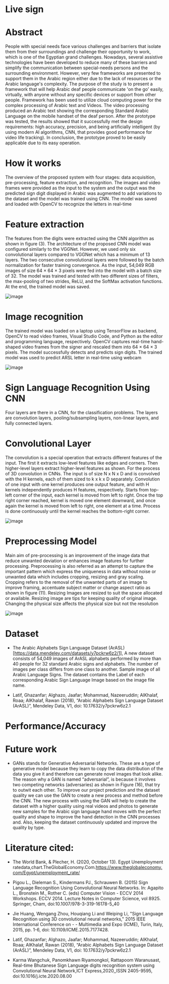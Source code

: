 # Live sign

# Abstract

People with special needs face various challenges and barriers that isolate them from their surroundings and challenge their opportunity to work, which is one of the Egyptian grand challenges. Nowadays, several assistive technologies have been developed to reduce many of these barriers and simplify the communication between special-needs persons and the surrounding environment. However, very few frameworks are presented to support them in the Arabic region either due to the lack of resources or the Arabic language's complexity. The purpose of the study is to present a framework that will help Arabic deaf people communicate 'on the go' easily, virtually, with anyone without any specific devices or support from other people. Framework has been used to utilize cloud computing power for the complex processing of Arabic text and Videos. The video processing produced an Arabic text showing the corresponding Standard Arabic Language on the mobile handset of the deaf person. After the prototype was tested, the results showed that it successfully met the design requirements: high accuracy, precision, and being artificially intelligent (by using modern AI algorithms, CNN, that provides good performance for video life tracking). In conclusion, the prototype proved to be easily applicable due to its easy operation.


# How it works
The overview of the proposed system with four stages: data acquisition, pre-processing, feature extraction, and recognition. The images and video frames were provided as the input to the system and the output was the predicted sign digit displayed in Arabic was augmented to add variations to the dataset and the model was trained using CNN. The model was saved and loaded with OpenCV to recognize the letters in real-time

# Feature extraction

The features from the digits were extracted using the CNN algorithm as shown in figure (3). The architecture of the proposed CNN model was configured similarly to the VGGNet. However, we used only six convolutional layers compared to VGGNet which has a minimum of 13 layers. The two consecutive convolutional layers were followed by the batch normalization for faster training convergence. As the input, 54,049 RGB images of size 64 × 64 × 3 pixels were fed into the model with a batch size of 32. The model was trained and tested with two different sizes of filters, the max-pooling of two strides, ReLU, and the SoftMax activation functions. At the end, the trained model was saved.

<img alt="image" src="https://user-images.githubusercontent.com/49916453/158060312-50b07841-25f3-4fd8-b8dc-a52d71454021.png">

# Image recognition

The trained model was loaded on a laptop using TensorFlow as backend, OpenCV to read video frames, Visual Studio Code, and Python as the editor and programming language, respectively. OpenCV captures real-time hand-shaped video frames from the signer and rescaled them into 64 × 64 × 3 pixels. The model successfully detects and predicts sign digits. The trained model was used to predict ARSL letter in real-time using webcam

<img alt="image" src="https://user-images.githubusercontent.com/49916453/158060280-fd2cc2d7-7f7d-4ffb-b4e2-b21afd07081c.png">

# Sign Language Recognition Using CNN

Four layers are there in a CNN, for the classification problems. The layers are convolution layers, pooling/subsampling layers, non-linear layers, and fully connected layers. 

# Convolutional Layer 

The convolution is a special operation that extracts different features of the input. The first it extracts low-level features like edges and corners. Then higher-level layers extract higher-level features as shown. For the process of 3D convolution in CNNs. The input is of size N x N x D and is convolved with the H kernels, each of them sized to k x k x D separately. Convolution of one input with one kernel produces one output feature, and with H kernels independently produces H features, respectively. Starts from top-left corner of the input, each kernel is moved from left to right. Once the top right corner reached, kernel is moved one element downward, and once again the kernel is moved from left to right, one element at a time. Process is done continuously until the kernel reaches the bottom-right corner. 

<img alt="image" src="https://user-images.githubusercontent.com/49916453/158060963-36a42851-f759-4566-86bf-0ffb827988fa.png">

# Preprocessing Model

Main aim of pre-processing is an improvement of the image data that reduce unwanted deviation or enhances image features for further processing. Preprocessing is also referred as an attempt to capture the important pattern which express the uniqueness in data without noise or unwanted data which includes cropping, resizing and gray scaling. Cropping refers to the removal of the unwanted parts of an image to improve framing, accentuate subject matter or change aspect ratio as shown in figure (11). Resizing Images are resized to suit the space allocated or available. Resizing image are tips for keeping quality of original image. Changing the physical size affects the physical size but not the resolution

<img alt="image" src="https://user-images.githubusercontent.com/49916453/158060966-4ae38d22-4d61-45e3-a577-7b64f9a224f8.png">

  
# Dataset

 - The Arabic Alphabets Sign Language Dataset (ArASL)[https://data.mendeley.com/datasets/y7pckrw6z2/1], A new dataset consists of 54,049 images of ArASL alphabets performed by more than 40 people for 32 standard Arabic signs and alphabets. The number of images per class differs from one class to another. Sample image of all Arabic Language Signs. The dataset contains the Label of each corresponding Arabic Sign Language Image based on the image file name.

 - Latif, Ghazanfar; Alghazo, Jaafar; Mohammad, Nazeeruddin; AlKhalaf, Roaa; AlKhalaf, Rawan (2018), “Arabic Alphabets Sign Language Dataset (ArASL)”, Mendeley Data, V1, doi: 10.17632/y7pckrw6z2.1 


# Performance/Accuracy


# Future work
  - GANs stands for Generative Adversarial Networks. These are a type of generative model because they learn to copy the data distribution of the data you give it and therefore can generate novel images that look alike.  The reason why a GAN is named “adversarial”, is because it involves two competing networks (adversaries) as shown in Figure (16), that try to outwit each other. To improve our project prediction and the dataset quality we can use the GAN to create a new process and method before the CNN. The new process with using the GAN will help to create the dataset with a higher quality using real videos and photos to generate new samples for the Arabic sign language hand moves with the perfect quality and shape to improve the hand detection in the CNN processes and. Also, keeping the dataset continuously updated and improve the quality by type. 
 


# Literature cited:

  - The World Bank, & Plecher, H. (2020, October 13). Egypt Unemployment ratedata,chart.TheGlobalEconomy.Com.https://www.theglobaleconomy.com/Egypt/unemployment_rate/

  - Pigou L., Dieleman S., Kindermans PJ., Schrauwen B. (2015) Sign Language Recognition Using Convolutional Neural Networks. In: Agapito L., Bronstein M., Rother C. (eds) Computer Vision - ECCV 2014 Workshops. ECCV 2014. Lecture Notes in Computer Science, vol 8925. Springer, Cham, doi:10.1007/978-3-319-16178-5_40

  - Jie Huang, Wengang Zhou, Houqiang Li and Weiping Li, "Sign Language Recognition using 3D convolutional neural networks," 2015 IEEE International Conference on - - Multimedia and Expo (ICME), Turin, Italy, 2015, pp. 1-6, doi: 10.1109/ICME.2015.7177428. 

  - Latif, Ghazanfar; Alghazo, Jaafar; Mohammad, Nazeeruddin; AlKhalaf, Roaa; AlKhalaf, Rawan (2018), “Arabic Alphabets Sign Language Dataset (ArASL)”, Mendeley Data, V1, doi: 10.17632/y7pckrw6z2.1

  - Karma Wangchuk, Panomkhawn Riyamongkol, Rattapoom Waranusast, Real-time Bhutanese Sign Language digits recognition system using Convolutional Neural Network,ICT Express,2020,,ISSN 2405-9595, doi:10.1016/j.icte.2020.08.00

